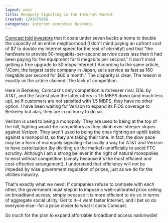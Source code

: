 ```yaml
---
layout: post
title: Monopoly Signaling in the Internet Market
created: 1241075886
categories: internet economics business
---
```

[Comcast told investors](http://www.nytimes.com/2009/04/20/business/20isp.html) that it costs under seven bucks a home to double the capacity of an entire neighborhood (I don't mind paying an upfront cost of $7 to double my Internet speed for the rest of eternity!) and that "the hardware to provide 50-megabits-per-second service costs less than it had been paying for the equipment for 6 megabits per second." (I don't mind getting a free upgrade to 50 mbps Internet!) According to the same article, "JCom, the largest cable company in Japan, sells service as fast as 160 megabits per second for $60 a month." The disparity is clear. The reason is exactly as the article claimed: The lack of competition.

Here in Berkeley, Comcast's only competition is its lesser rival, DSL by AT&T, and the fastest plan the latter offers is 1.5 MBPS down (and much less up), so if customers are not satisfied with 1.5 MBPS, they have no other option. I have been waiting for Verizon to expand its FiOS coverage to Berkeley but alas, they are in no hurry to do so.

Verizon is used to being a monopoly. They are used to being at the top of the hill, fighting would-be competitors as they climb ever-steeper slopes against Verizon. They aren't used to being the ones fighting an uphill battle against a monopolist, so they are taking their time. In fact, the slow pace may be a form of monopoly signaling--basically a way for AT&T and Verizon to have cartelization (by dividing up the market) unofficially to avoid FTC scrutiny. Although I am a strong believer in the right of natural monopolies to exist without competition (simply because it's the most efficient and cost-effective arrangement), I understand that efficiency will not be impeded by wise government regulation of prices, just as we do for the utilities industry.

That's exactly what we need: If companies refuse to compete with each other, the government must step in to impose a well-calibrated price ceiling on broadband access, simply because it is more efficient to do so in terms of aggregate social utility. Get to it--I want faster Internet, and I bet so do everyone else--for a price closer to what it costs Comcast.

So much for the plan to expand affordable broadband access nationwide!
